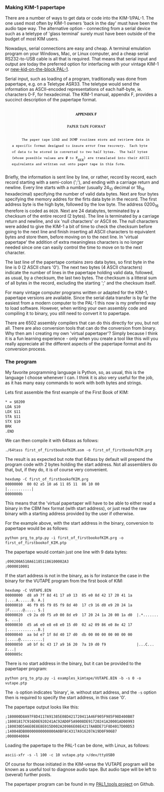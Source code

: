 ### Making KIM-1 papertape ###

There are a number of ways to get data or code into the KIM-1/PAL-1. The one used most often by KIM-1 owners 'back in the day' must have been the audio tape way. The alternative option - connecting from a serial device such as a teletype of 'glass terminal' surely must have been outside of the budget of most KIM users. 

Nowadays, serial connections are easy and cheap. A terminal emulation program on your Windows, Mac, or Linux computer, and a cheap serial RS232-to-USB cable is all that is required. That means that serial input and output are today the preferred option for interfacing with your vintage KIM-1 or [new-kid-on-the-block PAL-1](https://www.tindie.com/products/tkoak/pal-1-a-mos-6502-powered-computer-kit/). 

Serial input, such as loading of a program, traditionally was done from papertape, e.g. on a Teletype ASR33. The teletype would send the information as ASCII-encoded representations of each half-byte, ie. characters 0-F, for hexadecimal. The KIM-1 manual, appendix F, provides a succinct description of the papertape format.

<img src="https://github.com/hjmegens/hjmegens.github.io/blob/master/_posts/figures/Appendix_F.png?raw=true" alt="fig1" style="width: 600px;"/>

Briefly, the information is sent line by line, or rather, record by record, each record starting with a semi-colon (';'), and ending with a carriage return and newline. Every line starts with a number (usually $24_{10}$ decimal or $18_{16}$ hexadecimal) specifying the number of valid data bytes. Next are four bytes specifying the memory addres for the firts data byte in the record. The first address byte is the high byte, followed by the low byte. The address $0200_{16}$ therefore is coded as `0020`. Next are 24 databytes, terminated by a checksum of the entire record (2 bytes). The line is terminated by a carriage return and newline, and six 'null characters' or ASCII `00`. The null characters were added to give the KIM-1 a bit of time to check the checksum before going to the next line and finish inserting all ASCII characters to equivalent bytes and store them, before moving on to the next line. In 'virtual papertape' the addition of extra meaningless characters is no longer needed since one can easily control the time to move on to the next character.

The last line of the papertape contains zero data bytes, so first byte in the line is 0 (2 ASCII chars '0'). The next two bytes (4 ASCII characters) indicate the number of lines in the papertape holding valid data, followed, as usual, by a checksum, the last two bytes. The checksum is a litteral sum of all bytes in the record, excluding the starting ';' and the checksum itself. 

For many vintage computer programs written or adapted for the KIM-1, papertape versions are available. 
Since the serial data transfer is by far the easiest from a modern computer to the PAL-1 this now is my preferred way to load software. However, when writing your own assembly code and compiling it to binary, you still need to convert it to papertape. 

There are 6502 assembly compilers that can do this directly for you, but not all. There are also conversion tools that can do the conversion from binary. Why then am I creating my own 'virtual papertaper'? Simply because I think it is a fun learning experience - only when you create a tool like this will you really appreciate all the different aspects of the papertape format and its conversion process. 

### The program ###

My favorite programming language is Python, so, as usual, this is the language I choose whenever I can. I think it is also very useful for the job, as it has many easy commands to work with both bytes and strings. 

Lets first assemble the first example of the First Book of KIM:

```
* = $0200
LDA $10
LDX $11
STA $11
STX $10
BRK
.END
```

We can then compile it with 64tass as follows:
```
./64tass first_of_firstbookofKIM.asm -o first_of_firstbookofKIM.prg
```

The result is as expected but note that 64tass by default will prepend the program code with 2 bytes holding the start address. Not all assemblers do that, but, if they do, it is of course very convenient. 
```
hexdump -C first_of_firstbookofKIM.prg
00000000  00 02 a5 10 a6 11 85 11  86 10 00                 |...........|
0000000b
```

This means that the 'virtual papertaper will have to be able to either read a binary in the CBM hex format (with start address), or just read the raw binary with a starting address provided by the user if otherwise. 

For the example above, with the start address in the binary, conversion to papertape would be as follows:

```
python prg_to_ptp.py -i first_of_firstbookofKIM.prg -o first_of_firstbookof_KIM.ptp
```

The papertape would contain just one line with 9 data bytes:
```
;090200A510A611851186100002A3
;0000010001
```

If the start address is not in the binary, as is for instance the case in the binary for the VUTAPE program from the first book of KIM:

```
hexdump -C VUTAPE.BIN
00000000  d8 a9 7f 8d 41 17 a9 13  85 e0 8d 42 17 20 41 1a  |....A......B. A.|
00000010  46 f9 05 f9 85 f9 8d 40  17 c9 16 d0 e9 20 24 1a  |F......@..... $.|
00000020  c9 2a d0 f5 a9 00 8d e9  17 20 24 1a 20 00 1a d0  |.*....... $. ...|
00000030  d5 a6 e0 e8 e8 e0 15 d0  02 a2 09 86 e0 8e 42 17  |..............B.|
00000040  aa bd e7 1f 8d 40 17 d0  db 00 00 00 00 00 00 00  |.....@..........|
00000050  a0 bf 8c 43 17 a9 16 20  7a 19 d0 f9              |...C... z...|
0000005c
```
There is no start address in the binary, but it can be provided to the papertaper program:

```
python prg_to_ptp.py -i examples_kimtape/VUTAPE.BIN -b -s 0 -o vutape.ptp
```
The `-b` option indicates 'binary', ie. without start address, and the `-s` option then is required to specify the start address, in this case '0'. 

The papertape output looks like this:
```
;180000D8A97F8D4117A91385E08D421720411A46F905F985F98D400B07
;18001817C916D0E920241AC92AD0F5A9008DE91720241A20001AD00993
;180030D5A6E0E8E8E015D002A20986E08E4217AABDE71F8D4017D00D53
;140048DB00000000000000A0BF8C4317A916207A19D0F906B7
;0000040004
```

Loading the papertape to the PAL-1 can be done, with Linux, as follows:

```
ascii-xfr -s -l 100 -c 10 vutape.ptp >/dev/ttyUSB0
```

Of course for those initiated in the KIM-verse the VUTAPE program will be known as a useful tool to diagnose audio tape. But audio tape will be left to (several) further posts. 

The papertaper program can be found in my [PAL1_tools project](https://github.com/hjmegens/PAL1_tools) on Github. 



